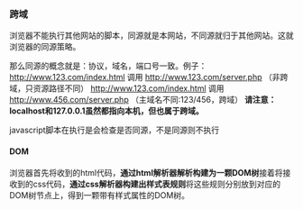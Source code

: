 ### 跨域

  浏览器不能执行其他网站的脚本，同源就是本网站，不同源就归于其他网站。这就浏览器的同源策略。

  那么同源的概念就是：协议，域名，端口号一致。例子：
  http://www.123.com/index.html 调用 http://www.123.com/server.php （非跨域，只资源路径不同）
  http://www.123.com/index.html 调用 http://www.456.com/server.php （主域名不同:123/456，跨域）
  **请注意：localhost和127.0.0.1虽然都指向本机，但也属于跨域。**

javascript脚本在执行是会检查是否同源，不是同源则不执行

#### DOM

  浏览器首先将收到的html代码，**通过html解析器解析构建为一颗DOM树**接着将接收到的css代码，**通过css解析器构建出样式表规则**将这些规则分别放到对应的DOM树节点上，得到一颗带有样式属性的DOM树。